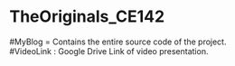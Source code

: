 # TheOriginals_CE142

#MyBlog = Contains the entire source code of the project. <br>
#VideoLink : Google Drive Link of video presentation.
